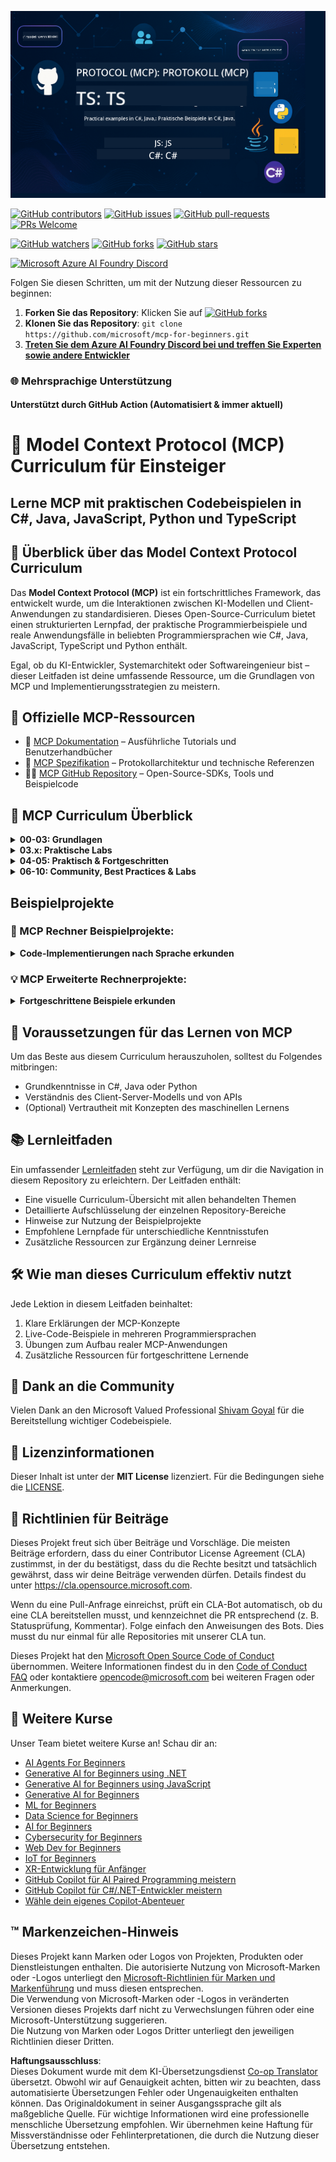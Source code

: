 <!--
CO_OP_TRANSLATOR_METADATA:
{
  "original_hash": "bc76969a3bb20c032d1d5e95a304a2e3",
  "translation_date": "2025-06-24T16:19:55+00:00",
  "source_file": "README.md",
  "language_code": "de"
}
-->
![MCP-for-beginners](../../translated_images/mcp-beginners.2ce2b317996369ff66c5b72e25eff9d4288ab2741fc70c0b4e523d1ae1e249fd.de.png) 

[![GitHub contributors](https://img.shields.io/github/contributors/microsoft/mcp-for-beginners.svg)](https://GitHub.com/microsoft/mcp-for-beginners/graphs/contributors)
[![GitHub issues](https://img.shields.io/github/issues/microsoft/mcp-for-beginners.svg)](https://GitHub.com/microsoft/mcp-for-beginners/issues)
[![GitHub pull-requests](https://img.shields.io/github/issues-pr/microsoft/mcp-for-beginners.svg)](https://GitHub.com/microsoft/mcp-for-beginners/pulls)
[![PRs Welcome](https://img.shields.io/badge/PRs-welcome-brightgreen.svg?style=flat-square)](http://makeapullrequest.com)

[![GitHub watchers](https://img.shields.io/github/watchers/microsoft/mcp-for-beginners.svg?style=social&label=Watch)](https://GitHub.com/microsoft/mcp-for-beginners/watchers)
[![GitHub forks](https://img.shields.io/github/forks/microsoft/mcp-for-beginners.svg?style=social&label=Fork)](https://GitHub.com/microsoft/mcp-for-beginners/fork)
[![GitHub stars](https://img.shields.io/github/stars/microsoft/mcp-for-beginners?style=social&label=Star)](https://GitHub.com/microsoft/mcp-for-beginners/stargazers)


[![Microsoft Azure AI Foundry Discord](https://dcbadge.vercel.app/api/server/ByRwuEEgH4)](https://discord.com/invite/ByRwuEEgH4)


Folgen Sie diesen Schritten, um mit der Nutzung dieser Ressourcen zu beginnen:
1. **Forken Sie das Repository**: Klicken Sie auf [![GitHub forks](https://img.shields.io/github/forks/microsoft/mcp-for-beginners.svg?style=social&label=Fork)](https://GitHub.com/microsoft/mcp-for-beginners/fork)
2. **Klonen Sie das Repository**:   `git clone https://github.com/microsoft/mcp-for-beginners.git`
3. [**Treten Sie dem Azure AI Foundry Discord bei und treffen Sie Experten sowie andere Entwickler**](https://discord.com/invite/ByRwuEEgH4)


### 🌐 Mehrsprachige Unterstützung

#### Unterstützt durch GitHub Action (Automatisiert & immer aktuell)

# 🚀 Model Context Protocol (MCP) Curriculum für Einsteiger

## **Lerne MCP mit praktischen Codebeispielen in C#, Java, JavaScript, Python und TypeScript**

## 🧠 Überblick über das Model Context Protocol Curriculum

Das **Model Context Protocol (MCP)** ist ein fortschrittliches Framework, das entwickelt wurde, um die Interaktionen zwischen KI-Modellen und Client-Anwendungen zu standardisieren. Dieses Open-Source-Curriculum bietet einen strukturierten Lernpfad, der praktische Programmierbeispiele und reale Anwendungsfälle in beliebten Programmiersprachen wie C#, Java, JavaScript, TypeScript und Python enthält.

Egal, ob du KI-Entwickler, Systemarchitekt oder Softwareingenieur bist – dieser Leitfaden ist deine umfassende Ressource, um die Grundlagen von MCP und Implementierungsstrategien zu meistern.

## 🔗 Offizielle MCP-Ressourcen

- 📘 [MCP Dokumentation](https://modelcontextprotocol.io/) – Ausführliche Tutorials und Benutzerhandbücher  
- 📜 [MCP Spezifikation](https://spec.modelcontextprotocol.io/) – Protokollarchitektur und technische Referenzen  
- 🧑‍💻 [MCP GitHub Repository](https://github.com/modelcontextprotocol) – Open-Source-SDKs, Tools und Beispielcode  

## 🧭 MCP Curriculum Überblick

<details>
  <summary><strong>00-03: Grundlagen</strong></summary>

- **00. Einführung in MCP**  
  Überblick über das Model Context Protocol und seine Bedeutung in KI-Pipelines. [Weiterlesen](./00-Introduction/README.md)
- **01. Erläuterung der Kernkonzepte**  
  Detaillierte Erklärung der zentralen MCP-Konzepte. [Weiterlesen](./01-CoreConcepts/README.md)
- **02. Sicherheit im MCP**  
  Sicherheitsbedrohungen und bewährte Vorgehensweisen. [Weiterlesen](./02-Security/README.md)
- **03. Erste Schritte mit MCP**  
  Einrichtung der Umgebung, einfache Server/Clients, Integration. [Weiterlesen](./03-GettingStarted/README.md)
</details>

<details>
  <summary><strong>03.x: Praktische Labs</strong></summary>

- **3.1. Erster Server** – [Anleitung](./03-GettingStarted/01-first-server/README.md)
- **3.2. Erster Client** – [Anleitung](./03-GettingStarted/02-client/README.md)
- **3.3. Client mit LLM** – [Anleitung](./03-GettingStarted/03-llm-client/README.md)
- **3.4. Nutzung eines Servers mit Visual Studio Code** – [Anleitung](./03-GettingStarted/04-vscode/README.md)
- **3.5. Erstellen eines Servers mit SSE** – [Anleitung](./03-GettingStarted/05-sse-server/README.md)
- **3.6. HTTP Streaming** – [Anleitung](./03-GettingStarted/06-http-streaming/README.md)
- **3.7. Verwendung des AI Toolkits** – [Anleitung](./03-GettingStarted/07-aitk/README.md)
- **3.8. Testen deines Servers** – [Anleitung](./03-GettingStarted/08-testing/README.md)
- **3.9. Deployment deines Servers** – [Anleitung](./03-GettingStarted/09-deployment/README.md)
</details>

<details>
  <summary><strong>04-05: Praktisch & Fortgeschritten</strong></summary>

- **04. Praktische Umsetzung**  
  SDKs, Debugging, Tests, wiederverwendbare Prompt-Vorlagen. [Weiterlesen](./04-PracticalImplementation/README.md)
- **05. Fortgeschrittene Themen im MCP**  
  Multi-modale KI, Skalierung, Einsatz im Unternehmensumfeld. [Weiterlesen](./05-AdvancedTopics/README.md)
- **5.1. MCP Integration mit Azure** – [Anleitung](./05-AdvancedTopics/mcp-integration/README.md)
- **5.2. Multi-Modality** – [Anleitung](./05-AdvancedTopics/mcp-multi-modality/README.md)
- **5.3. MCP OAuth2 Demo** – [Anleitung](./05-AdvancedTopics/mcp-oauth2-demo/README.md)
- **5.4. Root Contexts** – [Anleitung](./05-AdvancedTopics/mcp-root-contexts/README.md)
- **5.5. Routing** – [Anleitung](./05-AdvancedTopics/mcp-routing/README.md)
- **5.6. Sampling** – [Anleitung](./05-AdvancedTopics/mcp-sampling/README.md)
- **5.7. Skalierung** – [Anleitung](./05-AdvancedTopics/mcp-scaling/README.md)
- **5.8. Sicherheit** – [Anleitung](./05-AdvancedTopics/mcp-security/README.md)
- **5.9. Web Search MCP** – [Anleitung](./05-AdvancedTopics/web-search-mcp/README.md)
- **5.10. Echtzeit-Streaming** – [Anleitung](./05-AdvancedTopics/mcp-realtimestreaming/README.md)
- **5.11. Echtzeit-Websuche** – [Anleitung](./05-AdvancedTopics/mcp-realtimesearch/README.md)
</details>

<details>
  <summary><strong>06-10: Community, Best Practices & Labs</strong></summary>

- **06. Beiträge aus der Community** – [Anleitung](./06-CommunityContributions/README.md)
- **07. Erkenntnisse aus der frühen Einführung** – [Leitfaden](./07-LessonsFromEarlyAdoption/README.md)
- **08. Best Practices für MCP** – [Leitfaden](./08-BestPractices/README.md)
- **09. MCP Fallstudien** – [Leitfaden](./09-CaseStudy/README.md)
- **10. KI-Workflows optimieren: Aufbau eines MCP-Servers mit AI Toolkit** – [Hands On Lab](./10-StreamliningAIWorkflowsBuildingAnMCPServerWithAIToolkit/README.md)
</details>

## Beispielprojekte

### 🧮 MCP Rechner Beispielprojekte:
<details>
  <summary><strong>Code-Implementierungen nach Sprache erkunden</strong></summary>

  - [C# MCP Server Beispiel](./03-GettingStarted/samples/csharp/README.md)
  - [Java MCP Rechner](./03-GettingStarted/samples/java/calculator/README.md)
  - [JavaScript MCP Demo](./03-GettingStarted/samples/javascript/README.md)
  - [Python MCP Server](../../03-GettingStarted/samples/python/mcp_calculator_server.py)
  - [TypeScript MCP Beispiel](./03-GettingStarted/samples/typescript/README.md)

</details>

### 💡 MCP Erweiterte Rechnerprojekte:
<details>
  <summary><strong>Fortgeschrittene Beispiele erkunden</strong></summary>

  - [Fortgeschrittenes C# Beispiel](./04-PracticalImplementation/samples/csharp/README.md)
  - [Java Container App Beispiel](./04-PracticalImplementation/samples/java/containerapp/README.md)
  - [JavaScript Fortgeschrittenes Beispiel](./04-PracticalImplementation/samples/javascript/README.md)
  - [Python Komplexe Implementierung](../../04-PracticalImplementation/samples/python/mcp_sample.py)
  - [TypeScript Container Beispiel](./04-PracticalImplementation/samples/typescript/README.md)

</details>


## 🎯 Voraussetzungen für das Lernen von MCP

Um das Beste aus diesem Curriculum herauszuholen, solltest du Folgendes mitbringen:

- Grundkenntnisse in C#, Java oder Python  
- Verständnis des Client-Server-Modells und von APIs  
- (Optional) Vertrautheit mit Konzepten des maschinellen Lernens  

## 📚 Lernleitfaden

Ein umfassender [Lernleitfaden](./study_guide.md) steht zur Verfügung, um dir die Navigation in diesem Repository zu erleichtern. Der Leitfaden enthält:

- Eine visuelle Curriculum-Übersicht mit allen behandelten Themen  
- Detaillierte Aufschlüsselung der einzelnen Repository-Bereiche  
- Hinweise zur Nutzung der Beispielprojekte  
- Empfohlene Lernpfade für unterschiedliche Kenntnisstufen  
- Zusätzliche Ressourcen zur Ergänzung deiner Lernreise  

## 🛠️ Wie man dieses Curriculum effektiv nutzt

Jede Lektion in diesem Leitfaden beinhaltet:

1. Klare Erklärungen der MCP-Konzepte  
2. Live-Code-Beispiele in mehreren Programmiersprachen  
3. Übungen zum Aufbau realer MCP-Anwendungen  
4. Zusätzliche Ressourcen für fortgeschrittene Lernende  


## 🌟 Dank an die Community

Vielen Dank an den Microsoft Valued Professional [Shivam Goyal](https://www.linkedin.com/in/shivam2003/) für die Bereitstellung wichtiger Codebeispiele. 

## 📜 Lizenzinformationen

Dieser Inhalt ist unter der **MIT License** lizenziert. Für die Bedingungen siehe die [LICENSE](../../LICENSE).

## 🤝 Richtlinien für Beiträge

Dieses Projekt freut sich über Beiträge und Vorschläge. Die meisten Beiträge erfordern, dass du einer Contributor License Agreement (CLA) zustimmst, in der du bestätigst, dass du die Rechte besitzt und tatsächlich gewährst, dass wir deine Beiträge verwenden dürfen. Details findest du unter <https://cla.opensource.microsoft.com>.

Wenn du eine Pull-Anfrage einreichst, prüft ein CLA-Bot automatisch, ob du eine CLA bereitstellen musst, und kennzeichnet die PR entsprechend (z. B. Statusprüfung, Kommentar). Folge einfach den Anweisungen des Bots. Dies musst du nur einmal für alle Repositories mit unserer CLA tun.

Dieses Projekt hat den [Microsoft Open Source Code of Conduct](https://opensource.microsoft.com/codeofconduct/) übernommen. Weitere Informationen findest du in den [Code of Conduct FAQ](https://opensource.microsoft.com/codeofconduct/faq/) oder kontaktiere [opencode@microsoft.com](mailto:opencode@microsoft.com) bei weiteren Fragen oder Anmerkungen.

## 🎒 Weitere Kurse
Unser Team bietet weitere Kurse an! Schau dir an:

- [AI Agents For Beginners](https://github.com/microsoft/ai-agents-for-beginners?WT.mc_id=academic-105485-koreyst)
- [Generative AI for Beginners using .NET](https://github.com/microsoft/Generative-AI-for-beginners-dotnet?WT.mc_id=academic-105485-koreyst)
- [Generative AI for Beginners using JavaScript](https://github.com/microsoft/generative-ai-with-javascript?WT.mc_id=academic-105485-koreyst)
- [Generative AI for Beginners](https://github.com/microsoft/generative-ai-for-beginners?WT.mc_id=academic-105485-koreyst)
- [ML for Beginners](https://aka.ms/ml-beginners?WT.mc_id=academic-105485-koreyst)
- [Data Science for Beginners](https://aka.ms/datascience-beginners?WT.mc_id=academic-105485-koreyst)
- [AI for Beginners](https://aka.ms/ai-beginners?WT.mc_id=academic-105485-koreyst)
- [Cybersecurity for Beginners](https://github.com/microsoft/Security-101??WT.mc_id=academic-96948-sayoung)
- [Web Dev for Beginners](https://aka.ms/webdev-beginners?WT.mc_id=academic-105485-koreyst)
- [IoT for Beginners](https://aka.ms/iot-beginners?WT.mc_id=academic-105485-koreyst)
- [XR-Entwicklung für Anfänger](https://github.com/microsoft/xr-development-for-beginners?WT.mc_id=academic-105485-koreyst)
- [GitHub Copilot für AI Paired Programming meistern](https://aka.ms/GitHubCopilotAI?WT.mc_id=academic-105485-koreyst)
- [GitHub Copilot für C#/.NET-Entwickler meistern](https://github.com/microsoft/mastering-github-copilot-for-dotnet-csharp-developers?WT.mc_id=academic-105485-koreyst)
- [Wähle dein eigenes Copilot-Abenteuer](https://github.com/microsoft/CopilotAdventures?WT.mc_id=academic-105485-koreyst)


## ™️ Markenzeichen-Hinweis

Dieses Projekt kann Marken oder Logos von Projekten, Produkten oder Dienstleistungen enthalten. Die autorisierte Nutzung von Microsoft-Marken oder -Logos unterliegt den [Microsoft-Richtlinien für Marken und Markenführung](https://www.microsoft.com/legal/intellectualproperty/trademarks/usage/general) und muss diesen entsprechen.  
Die Verwendung von Microsoft-Marken oder -Logos in veränderten Versionen dieses Projekts darf nicht zu Verwechslungen führen oder eine Microsoft-Unterstützung suggerieren.  
Die Nutzung von Marken oder Logos Dritter unterliegt den jeweiligen Richtlinien dieser Dritten.

**Haftungsausschluss**:  
Dieses Dokument wurde mit dem KI-Übersetzungsdienst [Co-op Translator](https://github.com/Azure/co-op-translator) übersetzt. Obwohl wir auf Genauigkeit achten, bitten wir zu beachten, dass automatisierte Übersetzungen Fehler oder Ungenauigkeiten enthalten können. Das Originaldokument in seiner Ausgangssprache gilt als maßgebliche Quelle. Für wichtige Informationen wird eine professionelle menschliche Übersetzung empfohlen. Wir übernehmen keine Haftung für Missverständnisse oder Fehlinterpretationen, die durch die Nutzung dieser Übersetzung entstehen.